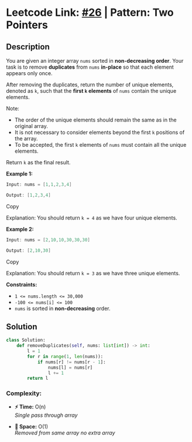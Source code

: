 # **Leetcode Link:** [#26](https://leetcode.com/problems/remove-duplicates-from-sorted-array/) | **Pattern:** Two Pointers

## Description

You are given an integer array `nums` sorted in **non-decreasing order**. Your task is to remove **duplicates** from `nums` **in-place** so that each element appears only once.

After removing the duplicates, return the number of unique elements, denoted as `k`, such that the **first `k` elements** of `nums` contain the unique elements.

Note:

- The order of the unique elements should remain the same as in the original array.
- It is not necessary to consider elements beyond the first `k` positions of the array.
- To be accepted, the first `k` elements of `nums` must contain all the unique elements.

Return `k` as the final result.

**Example 1:**

```java
Input: nums = [1,1,2,3,4]

Output: [1,2,3,4]
```

Copy

Explanation: You should return `k = 4` as we have four unique elements.

**Example 2:**

```java
Input: nums = [2,10,10,30,30,30]

Output: [2,10,30]
```

Copy

Explanation: You should return `k = 3` as we have three unique elements.

**Constraints:**

- `1 <= nums.length <= 30,000`
- `-100 <= nums[i] <= 100`
- `nums` is sorted in **non-decreasing** order.

## **Solution**
```python
class Solution:
    def removeDuplicates(self, nums: list[int]) -> int:
        l = 1
        for r in range(1, len(nums)):
            if nums[r] != nums[r - 1]:
                nums[l] = nums[r]
                l += 1
        return l
```

### **Complexity:**
- **⚡ Time:** O(n)  
*Single pass through array*  

- **💾 Space:** O(1)  
*Removed from same array no extra array*